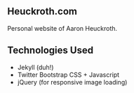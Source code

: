 ## Heuckroth.com ##

Personal website of Aaron Heuckroth.

## Technologies Used ##

* Jekyll (duh!)
* Twitter Bootstrap CSS + Javascript
* jQuery (for responsive image loading)
